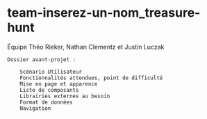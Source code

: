 # team-inserez-un-nom_treasure-hunt

Équipe Théo Rieker, Nathan Clementz et Justin Luczak

```
Dossier avant-projet :

    Scénario Utilisateur
    Fonctionnalités attendues, point de difficulté
    Mise en page et apparence
    Liste de composants
    Librairies externes au besoin
    Format de données
    Navigation
```